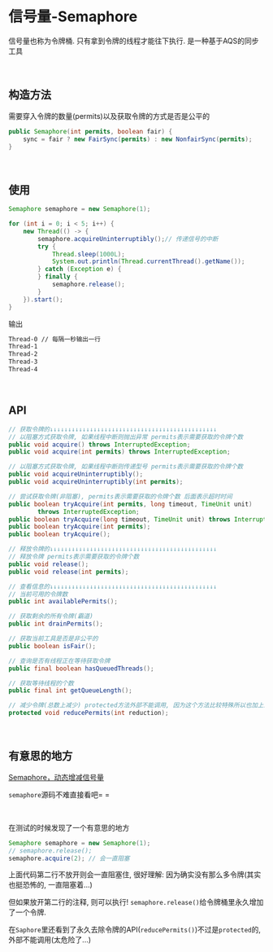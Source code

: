 # 信号量-Semaphore

信号量也称为令牌桶. 只有拿到令牌的线程才能往下执行. 是一种基于AQS的同步工具

​		

## 构造方法

需要穿入令牌的数量(permits)以及获取令牌的方式是否是公平的

```java
public Semaphore(int permits, boolean fair) {
    sync = fair ? new FairSync(permits) : new NonfairSync(permits);
}
```

​		

## 使用

```java
Semaphore semaphore = new Semaphore(1);

for (int i = 0; i < 5; i++) {
    new Thread(() -> {
        semaphore.acquireUninterruptibly();// 传递信号的中断
        try {
            Thread.sleep(1000L);
            System.out.println(Thread.currentThread().getName());
        } catch (Exception e) {
        } finally {
            semaphore.release(); 
        }
    }).start();
}
```

输出

```txt
Thread-0 // 每隔一秒输出一行
Thread-1
Thread-2
Thread-3
Thread-4
```

​		

## API

```java
// 获取令牌的↓↓↓↓↓↓↓↓↓↓↓↓↓↓↓↓↓↓↓↓↓↓↓↓↓↓↓↓↓↓↓↓↓↓↓↓↓↓↓↓↓↓↓↓↓↓
// 以阻塞方式获取令牌, 如果线程中断则抛出异常 permits表示需要获取的令牌个数
public void acquire() throws InterruptedException;
public void acquire(int permits) throws InterruptedException;

// 以阻塞方式获取令牌, 如果线程中断则传递型号 permits表示需要获取的令牌个数
public void acquireUninterruptibly();
public void acquireUninterruptibly(int permits);

// 尝试获取令牌(非阻塞), permits表示需要获取的令牌个数 后面表示超时时间
public boolean tryAcquire(int permits, long timeout, TimeUnit unit)
        throws InterruptedException;
public boolean tryAcquire(long timeout, TimeUnit unit) throws InterruptedException;
public boolean tryAcquire(int permits);
public boolean tryAcquire();

// 释放令牌的↓↓↓↓↓↓↓↓↓↓↓↓↓↓↓↓↓↓↓↓↓↓↓↓↓↓↓↓↓↓↓↓↓↓↓↓↓↓↓↓↓↓↓↓↓↓
// 释放令牌 permits表示需要获取的令牌个数
public void release();
public void release(int permits);

// 查看信息的↓↓↓↓↓↓↓↓↓↓↓↓↓↓↓↓↓↓↓↓↓↓↓↓↓↓↓↓↓↓↓↓↓↓↓↓↓↓↓↓↓↓↓↓↓↓
// 当前可用的令牌数
public int availablePermits();

// 获取剩余的所有令牌(霸道)
public int drainPermits();

// 获取当前工具是否是非公平的
public boolean isFair();

// 查询是否有线程正在等待获取令牌
public final boolean hasQueuedThreads();

// 获取等待线程的个数
public final int getQueueLength();

// 减少令牌(总数上减少) protected方法外部不能调用, 因为这个方法比较特殊所以也加上来
protected void reducePermits(int reduction);
```

​		

## 有意思的地方

[Semaphore，动态增减信号量](https://www.cnblogs.com/alipayhutu/archive/2012/05/25/2518620.html)

`semaphore`源码不难直接看吧= =

​		

在测试的时候发现了一个有意思的地方

```java
Semaphore semaphore = new Semaphore(1);
// semaphore.release();
semaphore.acquire(2); // 会一直阻塞
```

上面代码第二行不放开则会一直阻塞住, 很好理解: 因为确实没有那么多令牌(其实也挺恐怖的, 一直阻塞着...)

但如果放开第二行的注释, 则可以执行! `semaphore.release()`给令牌桶里永久增加了一个令牌. 

在`Saphore`里还看到了永久去除令牌的API(`reducePermits()`)不过是`protected`的, 外部不能调用(太危险了...)

